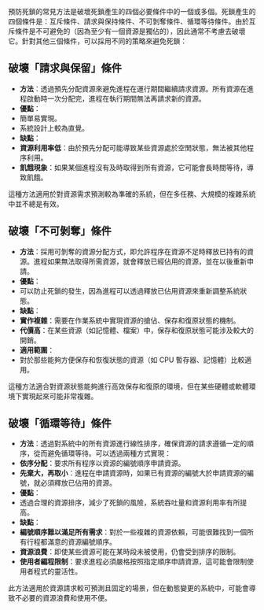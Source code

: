 預防死鎖的常見方法是破壞死鎖產生的四個必要條件中的一個或多個。死鎖產生的四個條件是：互斥條件、請求與保持條件、不可剝奪條件、循環等待條件。由於互斥條件是不可避免的（因為至少有一個資源是獨佔的），因此通常不考慮去破壞它。針對其他三個條件，可以採用不同的策略來避免死鎖：

## 破壞「請求與保留」條件

- **方法**：透過預先分配資源來避免進程在運行期間繼續請求資源。所有資源在進程啟動時一次分配完，進程在執行期間無法再請求新的資源。
- **優點**：
 - 簡單易實現。
 - 系統設計上較為直覺。
- **缺點**：
 - **資源利用率低**：由於預先分配可能導致某些資源處於空閒狀態，無法被其他程序利用。
 - **飢餓現象**：如果某個進程沒有及時取得到所有資源，它可能會長時間等待，導致飢餓。

這種方法適用於對資源需求預測較為準確的系統，但在多任務、大規模的複雜系統中並不總是有效。

## 破壞「不可剝奪」條件

- **方法**：採用可剝奪的資源分配方式，即允許程序在資源不足時釋放已持有的資源。進程如果無法取得所需資源，就會釋放已經佔用的資源，並在以後重新申請。
- **優點**：
 - 可以防止死鎖的發生，因為進程可以透過釋放已佔用資源來重新調整系統狀態。
- **缺點**：
 - **實作複雜**：需要在作業系統中實現資源的搶佔、保存和復原狀態的機制。
 - **代價高**：在某些資源（如記憶體、檔案）中，保存和復原狀態可能涉及較大的開銷。
- **適用範圍**：
 - 對於那些能夠方便保存和恢復狀態的資源（如 CPU 暫存器、記憶體）比較適用。

這種方法適合對資源狀態能夠進行高效保存和復原的環境，但在某些硬體或軟體環境下實現起來可能非常複雜。

## 破壞「循環等待」條件

- **方法**：透過對系統中的所有資源進行線性排序，確保資源的請求遵循一定的順序，從而避免循環等待。可以透過兩種方式實現：
 - **依序分配**：要求所有程序以資源的編號順序申請資源。
 - **先棄大，再取小**：進程在申請資源時，如果已有資源的編號大於申請資源的編號，就必須釋放已佔用的資源。
- **優點**：
 - 透過合理的資源排序，減少了死鎖的風險，系統吞吐量和資源利用率有所提高。
- **缺點**：
 - **編號順序難以滿足所有需求**：對於一些複雜的資源依賴，可能很難找到一個所有行程都滿意的資源編號順序。
 - **資源浪費**：即使某些資源可能在某時段未被使用，仍會受到排序的限制。
 - **使用者編程限制**：要求進程必須嚴格按照指定順序申請資源，這可能會限制使用者程式的靈活性。

此方法適用於資源請求較可預測且固定的場景，但在動態變更的系統中，可能會導致不必要的資源浪費和使用不便。